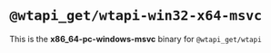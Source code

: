 # `@wtapi_get/wtapi-win32-x64-msvc`

This is the **x86_64-pc-windows-msvc** binary for `@wtapi_get/wtapi`
